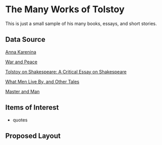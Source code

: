The Many Works of Tolstoy
=========================

This is just a small sample of his many books, essays, and short stories.



Data Source
-----------
[Anna Karenina](https://www.gutenberg.org/ebooks/1399)

[War and Peace](https://www.gutenberg.org/ebooks/2600)

[Tolstoy on Shakespeare: A Critical Essay on Shakespeare](https://www.gutenberg.org/ebooks/27726)

[What Men Live By, and Other Tales](https://www.gutenberg.org/ebooks/6157)

[Master and Man](https://www.gutenberg.org/ebooks/986)



Items of Interest
-----------------
* quotes



Proposed Layout
---------------
